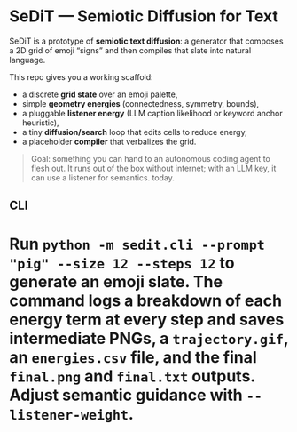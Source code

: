 # SeDiT — Semiotic Diffusion for Text

SeDiT is a prototype of **semiotic text diffusion**: a generator that composes a 2D grid of emoji “signs” and then compiles that slate into natural language.

This repo gives you a working scaffold:
- a discrete **grid state** over an emoji palette,
- simple **geometry energies** (connectedness, symmetry, bounds),
- a pluggable **listener energy** (LLM caption likelihood or keyword anchor heuristic),
- a tiny **diffusion/search** loop that edits cells to reduce energy,
- a placeholder **compiler** that verbalizes the grid.

> Goal: something you can hand to an autonomous coding agent to flesh out. It runs out of the box without internet; with an LLM key, it can use a listener for semantics.
today.

## CLI

Run `python -m sedit.cli --prompt "pig" --size 12 --steps 12` to generate an
emoji slate. The command logs a breakdown of each energy term at every step and
saves intermediate PNGs, a `trajectory.gif`, an `energies.csv` file, and the
final `final.png` and `final.txt` outputs. Adjust semantic guidance with
`--listener-weight`.
=======

